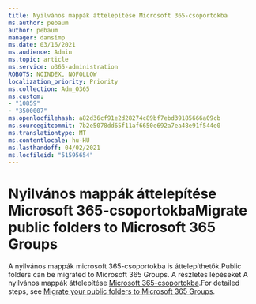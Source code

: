 ```yaml
---
title: Nyilvános mappák áttelepítése Microsoft 365-csoportokba
ms.author: pebaum
author: pebaum
manager: dansimp
ms.date: 03/16/2021
ms.audience: Admin
ms.topic: article
ms.service: o365-administration
ROBOTS: NOINDEX, NOFOLLOW
localization_priority: Priority
ms.collection: Adm_O365
ms.custom:
- "10859"
- "3500007"
ms.openlocfilehash: a82d36cf91e2d28274c89bf7ebd39185666a09cb
ms.sourcegitcommit: 7b2e5078dd65f11af6650e692a7ea48e91f544e0
ms.translationtype: MT
ms.contentlocale: hu-HU
ms.lasthandoff: 04/02/2021
ms.locfileid: "51595654"
---
```

# <a name="migrate-public-folders-to-microsoft-365-groups"></a><span data-ttu-id="e31d8-102">Nyilvános mappák áttelepítése Microsoft 365-csoportokba</span><span class="sxs-lookup"><span data-stu-id="e31d8-102">Migrate public folders to Microsoft 365 Groups</span></span>

<span data-ttu-id="e31d8-103">A nyilvános mappák microsoft 365-csoportokba is áttelepíthetők.</span><span class="sxs-lookup"><span data-stu-id="e31d8-103">Public folders can be migrated to Microsoft 365 Groups.</span></span> <span data-ttu-id="e31d8-104">A részletes lépéseket A nyilvános mappák áttelepítése [Microsoft 365-csoportokba](https://aka.ms/PFToM365Group).</span><span class="sxs-lookup"><span data-stu-id="e31d8-104">For detailed steps, see [Migrate your public folders to Microsoft 365 Groups](https://aka.ms/PFToM365Group).</span></span>